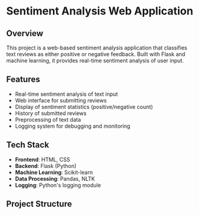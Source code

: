 # Sentiment Analysis Web Application

## Overview
This project is a web-based sentiment analysis application that classifies text reviews as either positive or negative feedback. Built with Flask and machine learning, it provides real-time sentiment analysis of user input.

## Features
- Real-time sentiment analysis of text input
- Web interface for submitting reviews
- Display of sentiment statistics (positive/negative count)
- History of submitted reviews
- Preprocessing of text data
- Logging system for debugging and monitoring

## Tech Stack
- **Frontend**: HTML, CSS
- **Backend**: Flask (Python)
- **Machine Learning**: Scikit-learn
- **Data Processing**: Pandas, NLTK
- **Logging**: Python's logging module

## Project Structure
